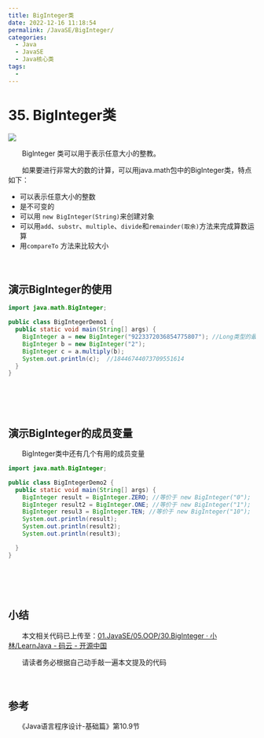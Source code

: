 ```yaml
---
title: BigInteger类
date: 2022-12-16 11:18:54
permalink: /JavaSE/BigInteger/
categories:
  - Java
  - JavaSE
  - Java核心类
tags:
  - 
---
```


# 35. BigInteger类
![](https://image.peterjxl.com/blog/15.Bingguo-20221214080946-pa4kzd5.jpg)

　　Biglnteger 类可以用于表示任意大小的整教。

<!-- more -->

　　如果要进行非常大的数的计算，可以用java.math包中的BigInteger类，特点如下：

* 可以表示任意大小的整数
* 是不可变的
* 可以用 `new BigInteger(String)`​来创建对象
* 可以用`add`​、`substr`​、`multiple`​、`divide`​和`remainder(取余)`​方法来完成算数运算
* 用`compareTo`​ 方法来比较大小

　　‍

## 演示BigInteger的使用

```java
import java.math.BigInteger;

public class BigIntegerDemo1 {
  public static void main(String[] args) {
    BigInteger a = new BigInteger("9223372036854775807"); //Long类型的最大整数
    BigInteger b = new BigInteger("2");
    BigInteger c = a.multiply(b);
    System.out.println(c);  //18446744073709551614
  }
}
```

　　‍

　　‍

## 演示BigInteger的成员变量

　　BigInteger类中还有几个有用的成员变量

```java
import java.math.BigInteger;

public class BigIntegerDemo2 {
  public static void main(String[] args) {
    BigInteger result = BigInteger.ZERO; //等价于 new BigInteger("0");
    BigInteger result2 = BigInteger.ONE; //等价于 new BigInteger("1");
    BigInteger resul3 = BigInteger.TEN; //等价于 new BigInteger("10");
    System.out.println(result);
    System.out.println(result2);
    System.out.println(result3);

  }
}
```

　　‍

　　‍

## 小结

　　本文相关代码已上传至：[01.JavaSE/05.OOP/30.BigInteger · 小林/LearnJava - 码云 - 开源中国](https://gitee.com/peterjxl/LearnJava/tree/master/01.JavaSE/05.OOP/30.BigInteger)

　　请读者务必根据自己动手敲一遍本文提及的代码

　　‍

## 参考

　　《Java语言程序设计-基础篇》第10.9节
